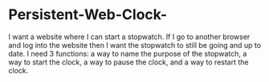 # Persistent-Web-Clock-
I want a website where I can start a stopwatch. If I go to another browser and log into the website then I want the stopwatch to still be going and up to date. I need 3 functions: a way to name the purpose of the stopwatch, a way to start the clock, a way to pause the clock, and a way to restart the clock.
